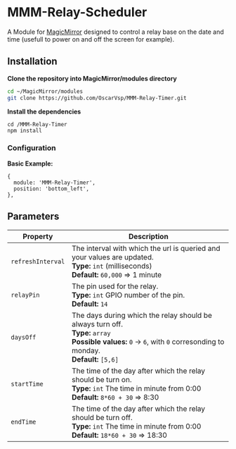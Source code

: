 # MMM-Relay-Scheduler

A Module for [MagicMirror](https://github.com/MichMich/MagicMirror) designed to
control a relay base on the date and time (usefull to power on and off the screen for example).

## Installation

**Clone the repository into MagicMirror/modules directory**
```bash
cd ~/MagicMirror/modules
git clone https://github.com/OscarVsp/MMM-Relay-Timer.git
```

**Install the dependencies**
```
cd /MMM-Relay-Timer
npm install
```

### Configuration

**Basic Example:**

```jsonc
{
  module: 'MMM-Relay-Timer',
  position: 'bottom_left',
},
```

## Parameters

<table width="100%">
  <thead>
    <tr>
      <th>Property</th>
      <th width="100%">Description</th>
    </tr>
  <thead>
  <tbody>
    <tr>
      <td><code>refreshInterval</code></td>
      <td>The interval with which the url is queried and your values are updated.
        <br><b>Type:</b> <code>int</code> (milliseconds)
        <br><b>Default:</b> <code>60,000</code> => 1 minute
      </td>
    </tr>
    <tr>
      <td><code>relayPin</code></td>
      <td>The pin used for the relay.
        <br><b>Type:</b> <code>int</code> GPIO number of the pin.
        <br><b>Default:</b> <code>14</code> 
      </td>
    </tr>
    <tr>
      <td><code>daysOff</code></td>
      <td>The days during which the relay should be always turn off.
        <br><b>Type:</b> <code>array</code>
		<br><b>Possible values:</b> <code>0</code> -> <code>6</code>, with <code>0</code> corresonding to monday.
        <br><b>Default:</b> <code>[5,6]</code> 
      </td>
    </tr>
	<tr>
      <td><code>startTime</code></td>
      <td>The time of the day after which the relay should be turn on.
        <br><b>Type:</b> <code>int</code> The time in minute from 0:00
        <br><b>Default:</b> <code>8*60 + 30</code> => 8:30
      </td>
    </tr>
	<tr>
      <td><code>endTime</code></td>
      <td>The time of the day after which the relay should be turn off.
        <br><b>Type:</b> <code>int</code> The time in minute from 0:00
        <br><b>Default:</b> <code>18*60 + 30</code> => 18:30
      </td>
    </tr>
  </tbody>
</table>
